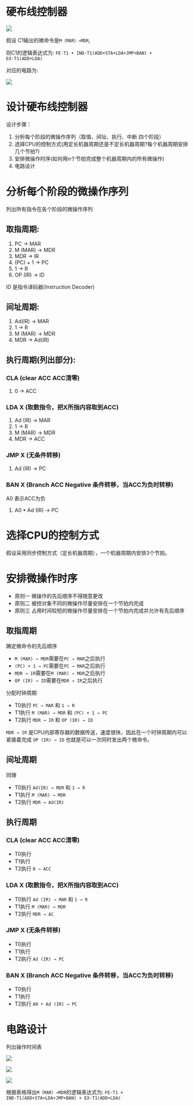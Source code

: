 # 硬布线控制器

![](img/ybx1.png)

假设 C1输出的微命令是`M（MAR）→MDR`, 

则C1的逻辑表达式为: `FE·T1 + IND·T1(ADD+STA+LDA+JMP+BAN) + EX·T1(ADD+LDA)`

对应的电路为: 

![](img/ybx2.png)

# 设计硬布线控制器

设计步骤：

1. 分析每个阶段的微操作序列（取值、间址、执行、中断 四个阶段）
2. 选择CPU的控制方式(用定长机器周期还是不定长机器周期?每个机器周期安排几个节拍?)
3. 安排微操作时序(如何用n个节拍完成整个机器周期内的所有微操作)
4. 电路设计

# 分析每个阶段的微操作序列

列出所有指令在各个阶段的微操作序列

## 取指周期:
1. PC → MAR
2. M (MAR) → MDR
3. MDR → IR
4. (PC) + 1 → PC
5. 1 → R
6. OP (IR) → ID

ID 是指令译码器(Instruction Decoder)

## 间址周期:
1. Ad(IR) → MAR
2. 1 → R
3. M (MAR) → MDR
4. MDR → Ad(IR)

## 执行周期(列出部分):

### CLA (clear ACC ACC清零)

1. 0 → ACC

### LDA X (取数指令，把X所指内容取到ACC)

1. Ad (IR) → MAR
2. 1 → R
3. M (MAR) → MDR
4. MDR → ACC

### JMP X (无条件转移)

1. Ad (IR) → PC

### BAN X (Branch ACC Negative 条件转移，当ACC为负时转移)

A0 表示ACC为负

1. A0 • Ad (IR) → PC

# 选择CPU的控制方式

假设采用同步控制方式（定长机器周期），一个机器周期内安排3个节拍。

# 安排微操作时序

- 原则一 微操作的先后顺序不得随意更改
- 原则二 被控对象不同的微操作尽量安排在一个节拍内完成
- 原则三 占用时间较短的微操作尽量安排在一个节拍内完成并允许有先后顺序

## 取指周期

确定微命令的先后顺序

- `M (MAR) → MDR`需要在`PC → MAR`之后执行
- `(PC) + 1 → PC`需要在`PC → MAR`之后执行
- `MDR → IR`需要在`M (MAR) → MDR`之后执行
- `OP (IR) → ID`需要在`MDR → IR`之后执行

分配时钟周期

- T0执行 `PC → MAR` 和 `1 → R`
- T1执行 `M (MAR) → MDR` 和 `(PC) + 1 → PC`
- T2执行 `MDR → IR` 和 `OP (IR) → ID`

`MDR → IR` 是CPU内部寄存器的数据传送，速度很快，因此在一个时钟周期内可以紧接着完成 `OP (IR) → ID` 也就是可以一次同时发出两个微命令。

## 间址周期

同理

- T0执行 `Ad(IR) → MDR` 和 `1 → R`
- T1执行 `M (MAR) → MDR`
- T2执行 `MDR → Ad(IR)`

## 执行周期

### CLA (clear ACC ACC清零)

- T0执行
- T1执行
- T2执行 `0 → ACC`

### LDA X (取数指令，把X所指内容取到ACC)

- T0执行 `Ad (IR) → MAR` 和 `1 → R`
- T1执行 `M (MAR) → MDR`
- T2执行 `MDR → AC`

### JMP X (无条件转移)

- T0执行
- T1执行
- T2执行 `Ad (IR) → PC`

### BAN X (Branch ACC Negative 条件转移，当ACC为负时转移)

- T0执行
- T1执行
- T2执行 `A0 • Ad (IR) → PC`

# 电路设计

列出操作时间表

![](img/t1.png)

![](img/t2.png)

![](img/t3.png)

根据表格得出`M（MAR）→MDR`的逻辑表达式为: `FE·T1 + IND·T1(ADD+STA+LDA+JMP+BAN) + EX·T1(ADD+LDA)`
